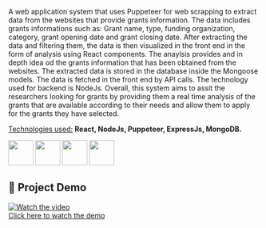 A web application system that uses Puppeteer for web scrapping to extract data from the websites that provide grants information. The data includes grants informations such as: Grant name, type, funding organization, category, grant opening date and grant closing date. After extracting the data and filtering them, the data is then visualized in the front end in the form of analysis using React components. The anaylsis provides and in depth idea od the grants information that has been obtained from the websites. The extracted data is stored in the database inside the Mongoose models. The data is fetched in the front end by API calls. The technology used for backend is NodeJs. Overall, this system aims to assit the researchers looking for grants by providing them a real time analysis of the grants that are available according to their needs and allow them to apply for the grants they have selected.

<u>Technologies used:</u> **React, NodeJs, Puppeteer, ExpressJs, MongoDB.**
<p display = "flex" gap = "1%">
  <img src="https://download.logo.wine/logo/React_(web_framework)/React_(web_framework)-Logo.wine.png" width = "50" height = "50">
  <img src="https://encrypted-tbn0.gstatic.com/images?q=tbn:ANd9GcRRl1-DO8OvTFnSLUsTy5PP0DsHT_oeRCU88A&s" width = "50" height = "50">
  <img src="https://user-images.githubusercontent.com/10379601/29446482-04f7036a-841f-11e7-9872-91d1fc2ea683.png" width = "50" height = "50">
  <img src="https://encrypted-tbn0.gstatic.com/images?q=tbn:ANd9GcSUHX9fHSFVAkctUI3xKDaPIOz_xJseIIi09g&s" width = "50" height = "50">
</p>

## 🎥 Project Demo  
[![Watch the video](https://img.youtube.com/vi/XM3AlPJyB5k/0.jpg)](https://youtu.be/XM3AlPJyB5k)  
[Click here to watch the demo](https://youtu.be/XM3AlPJyB5k)




